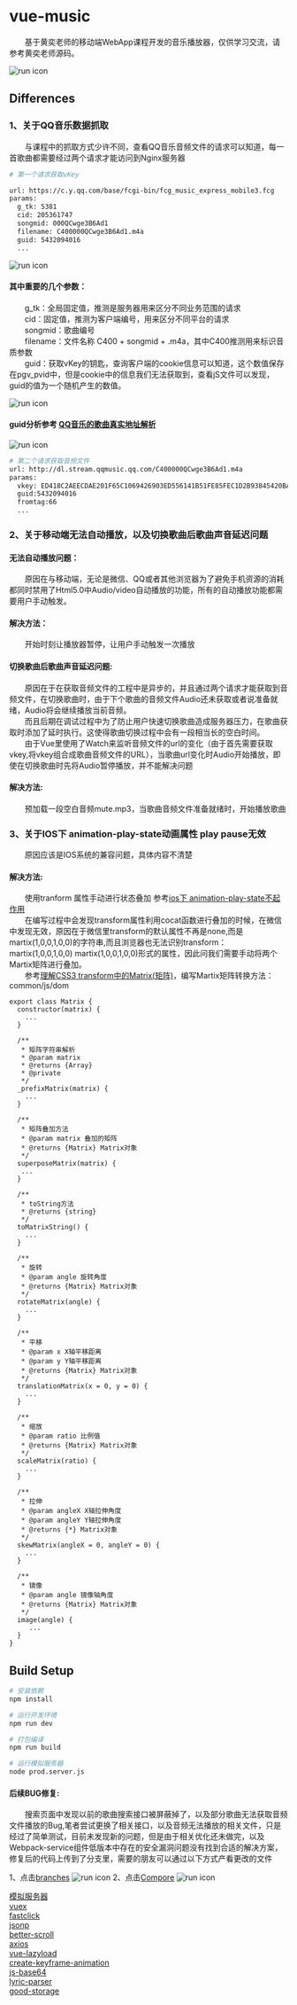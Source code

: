 # vue-music

&emsp;&emsp;基于黄奕老师的移动端WebApp课程开发的音乐播放器，仅供学习交流，请参考黄奕老师源码。

![run icon](github/image/music.png)

## Differences 

### 1、关于QQ音乐数据抓取
&emsp;&emsp;与课程中的抓取方式少许不同，查看QQ音乐音频文件的请求可以知道，每一首歌曲都需要经过两个请求才能访问到Nginx服务器

```bash
# 第一个请求获取vKey

url: https://c.y.qq.com/base/fcgi-bin/fcg_music_express_mobile3.fcg
params:
  g_tk: 5381
  cid: 205361747
  songmid: 000QCwge3B6Ad1
  filename: C400000QCwge3B6Ad1.m4a
  guid: 5432094016
  ...
```
![run icon](github/image/getvkey.png)

#### 其中重要的几个参数：   
&emsp;&emsp;g_tk：全局固定值，推测是服务器用来区分不同业务范围的请求  
&emsp;&emsp;cid：固定值，推测为客户端编号，用来区分不同平台的请求   
&emsp;&emsp;songmid：歌曲编号   
&emsp;&emsp;filename：文件名称 C400 + songmid + .m4a，其中C400推测用来标识音质参数   
&emsp;&emsp;guid：获取vKey的钥匙，查询客户端的cookie信息可以知道，这个数值保存在pgv_pvid中，但是cookie中的信息我们无法获取到，查看jS文件可以发现，guid的值为一个随机产生的数值。
  
![run icon](github/image/cookie.png)
#### guid分析参考 [QQ音乐的歌曲真实地址解析](https://www.jianshu.com/p/b26c0c9c6149)

![run icon](github/image/guid.png)

```bash
# 第二个请求获取音频文件
url: http://dl.stream.qqmusic.qq.com/C400000QCwge3B6Ad1.m4a
params:
  vkey: ED418C2AEECDAE201F65C1069426903ED556141B51FE85FEC1D2B93845420BA4E9691C07E1D5F8D274BDD5A7EDF1D4AD8709C32A4785EB14
  guid:5432094016
  fromtag:66
  ...
```
### 2、关于移动端无法自动播放，以及切换歌曲后歌曲声音延迟问题
#### 无法自动播放问题：    
&emsp;&emsp;原因在与移动端，无论是微信、QQ或者其他浏览器为了避免手机资源的消耗都同时禁用了Html5.0中Audio/video自动播放的功能，所有的自动播放功能都需要用户手动触发。

#### 解决方法：   
&emsp;&emsp;开始时刻让播放器暂停，让用户手动触发一次播放

#### 切换歌曲后歌曲声音延迟问题:    
&emsp;&emsp;原因在于在获取音频文件的工程中是异步的，并且通过两个请求才能获取到音频文件，在切换歌曲时，由于下个歌曲的音频文件Audio还未获取或者说准备就绪，Audio将会继续播放当前音频。   
&emsp;&emsp;而且后期在调试过程中为了防止用户快速切换歌曲造成服务器压力，在歌曲获取时添加了延时执行。这使得歌曲切换过程中会有一段相当长的空白时间。   
&emsp;&emsp;由于Vue里使用了Watch来监听音频文件的url的变化（由于首先需要获取vkey,将vkey组合成歌曲音频文件的URL），当歌曲url变化时Audio开始播放，即使在切换歌曲时先将Audio暂停播放，并不能解决问题
#### 解决方法:    
&emsp;&emsp;预加载一段空白音频mute.mp3，当歌曲音频文件准备就绪时，开始播放歌曲


### 3、关于IOS下 animation-play-state动画属性 play pause无效
&emsp;&emsp;原因应该是IOS系统的兼容问题，具体内容不清楚

#### 解决方法:    
&emsp;&emsp;使用tranform 属性手动进行状态叠加
参考[ios下 animation-play-state不起作用](https://codepen.io/HaoyCn/pen/BZZrLd)  
&emsp;&emsp;在编写过程中会发现transform属性利用cocat函数进行叠加的时候，在微信中发现无效，原因在于微信里transform的默认属性不再是none,而是martix(1,0,0,1,0,0)的字符串,而且浏览器也无法识别transform：martix(1,0,0,1,0,0) martix(1,0,0,1,0,0)形式的属性，因此问我们需要手动将两个Martix矩阵进行叠加。   
&emsp;&emsp;参考[理解CSS3 transform中的Matrix(矩阵)](https://www.zhangxinxu.com/wordpress/2012/06/css3-transform-matrix-%E7%9F%A9%E9%98%B5/)，编写Martix矩阵转换方法：common/js/dom

```
export class Matrix {
  constructor(matrix) {
    ...
  }

  /**
   * 矩阵字符串解析
   * @param matrix
   * @returns {Array}
   * @private
   */
  _prefixMatrix(matrix) {
    ...
  }

  /**
   * 矩阵叠加方法
   * @param matrix 叠加的矩阵
   * @returns {Matrix} Matrix对象
   */
  superposeMatrix(matrix) {
   ...
  }

  /**
   * toString方法
   * @returns {string}
   */
  toMatrixString() {
    ...
  }

  /**
   * 旋转
   * @param angle 旋转角度
   * @returns {Matrix} Matrix对象
   */
  rotateMatrix(angle) {
    ...
  }

  /**
   * 平移
   * @param x X轴平移距离
   * @param y Y轴平移距离
   * @returns {Matrix} Matrix对象
   */
  translationMatrix(x = 0, y = 0) {
    ...
  }

  /**
   * 缩放
   * @param ratio 比例值
   * @returns {Matrix} Matrix对象
   */
  scaleMatrix(ratio) {
    ...
  }

  /**
   * 拉伸
   * @param angleX X轴拉伸角度
   * @param angleY Y轴拉伸角度
   * @returns {*} Matrix对象
   */
  skewMatrix(angleX = 0, angleY = 0) {
    ...
  }

  /**
   * 镜像
   * @param angle 镜像轴角度
   * @returns {Matrix} Matrix对象
   */
  image(angle) {
     ...
  }
}
```


## Build Setup

``` bash
# 安装依赖
npm install

# 运行开发环境
npm run dev

# 打包编译
npm run build

# 运行模拟服务器
node prod.server.js
```
#### 后续BUG修复: 
&emsp;&emsp;搜索页面中发现以前的歌曲搜索接口被屏蔽掉了，以及部分歌曲无法获取音频文件播放的Bug,笔者尝试更换了相关接口，以及音频无法播放的相关文件，只是经过了简单测试，目前未发现新的问题，但是由于相关优化还未做完，以及Webpack-service组件低版本中存在的安全漏洞问题没有找到合适的解决方案，修复后的代码上传到了分支里，需要的朋友可以通过以下方式产看更改的文件

1、点击[branches](https://github.com/Cyanss/vue-music/branches)
![run icon](github/image/branches.png)
2、点击[Compore](https://github.com/Cyanss/vue-music/compare/%E6%90%9C%E7%B4%A2%E6%8E%A5%E5%8F%A3%E4%BF%AE%E6%94%B9)
![run icon](github/image/compare.png)

[模拟服务器](PACKAGE_CONFIG.md)  
[vuex](https://vuex.vuejs.org)  
[fastclick](https://github.com/ftlabs/fastclick)  
[jsonp](https://github.com/webmodules/jsonp)  
[better-scroll](https://github.com/ustbhuangyi/better-scroll)  
[axios](https://www.kancloud.cn/yunye/axios/234845)  
[vue-lazyload](https://www.npmjs.com/package/vue-lazyload)   
[create-keyframe-animation](https://www.npmjs.com/package/create-keyframe-animation)  
[js-base64](https://www.npmjs.com/package/base64-js)  
[lyric-parser](https://github.com/ustbhuangyi/lyric-parser)  
[good-storage](https://github.com/ustbhuangyi/storage)

